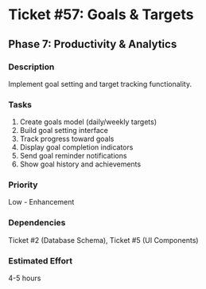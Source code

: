 # Ticket #57: Goals & Targets

## Phase 7: Productivity & Analytics

### Description

Implement goal setting and target tracking functionality.

### Tasks

1. Create goals model (daily/weekly targets)
2. Build goal setting interface
3. Track progress toward goals
4. Display goal completion indicators
5. Send goal reminder notifications
6. Show goal history and achievements

### Priority

Low - Enhancement

### Dependencies

Ticket #2 (Database Schema), Ticket #5 (UI Components)

### Estimated Effort

4-5 hours

